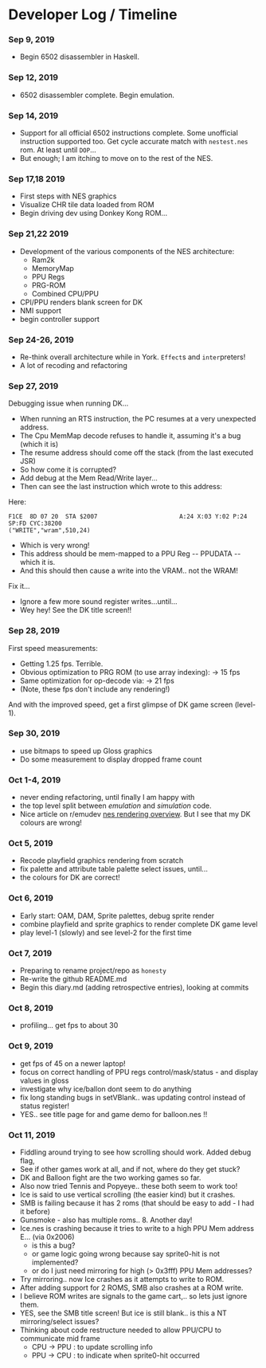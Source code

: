 
# Developer Log / Timeline

### Sep 9, 2019

- Begin 6502 disassembler in Haskell.

### Sep 12, 2019

- 6502 disassembler complete. Begin emulation.

### Sep 14, 2019

- Support for all official 6502 instructions complete. Some unofficial instruction supported too. Get cycle accurate match with `nestest.nes` rom. At least until `DOP`...
- But enough; I am itching to move on to the rest of the NES.

### Sep 17,18 2019

- First steps with NES graphics
- Visualize CHR tile data loaded from ROM
- Begin driving dev using Donkey Kong ROM...

### Sep 21,22 2019

- Development of the various components of the NES architecture:
    - Ram2k
    - MemoryMap
    - PPU Regs
    - PRG-ROM
    - Combined CPU/PPU
- CPI/PPU renders blank screen for DK
- NMI support
- begin controller support

### Sep 24-26, 2019

- Re-think overall architecture while in York. `Effect`s and `inter`preters!
- A lot of recoding and refactoring

### Sep 27, 2019

Debugging issue when running DK...

- When running an RTS instruction, the PC resumes at a very unexpected address.
- The Cpu MemMap decode refuses to handle it, assuming it's a bug (which it is)
- The resume address should come off the stack (from the last executed JSR)
- So how come it is corrupted?
- Add debug at the Mem Read/Write layer...
- Then can see the last instruction which wrote to this address:

Here:

    F1CE  8D 07 20  STA $2007                       A:24 X:03 Y:02 P:24 SP:FD CYC:38200
    ("WRITE","wram",510,24)

- Which is very wrong!
- This address should be mem-mapped to a PPU Reg -- PPUDATA -- which it is.
- And this should then cause a write into the VRAM.. not the WRAM!

Fix it...

- Ignore a few more sound register writes...until...
- Wey hey! See the DK title screen!!


### Sep 28, 2019

First speed measurements:

- Getting 1.25 fps. Terrible.
- Obvious optimization to PRG ROM (to use array indexing): -> 15 fps
- Same optimization for op-decode via: -> 21 fps
- (Note, these fps don't include any rendering!)

And with the improved speed, get a first glimpse of DK game screen (level-1).


### Sep 30, 2019

- use bitmaps to speed up Gloss graphics
- Do some measurement to display dropped frame count

### Oct 1-4, 2019

- never ending refactoring, until finally I am happy with
- the top level split between _emulation_ and _simulation_ code.
- Nice article on r/emudev
[nes rendering overview](https://www.reddit.com/r/EmuDev/comments/dblwr2/nes_rendering_overview/). But I see that my DK colours are wrong!


### Oct 5, 2019

- Recode playfield graphics rendering from scratch
- fix palette and attribute table palette select issues, until...
- the colours for DK are correct!

### Oct 6, 2019

- Early start: OAM, DAM, Sprite palettes, debug sprite render
- combine playfield and sprite graphics to render complete DK game level
- play level-1 (slowly) and see level-2 for the first time

### Oct 7, 2019

- Preparing to rename project/repo as `honesty`
- Re-write the github README.md
- Begin this diary.md (adding retrospective entries), looking at commits

### Oct 8, 2019

- profiling... get fps to about 30

### Oct 9, 2019

- get fps of 45 on a newer laptop!
- focus on correct handling of PPU regs control/mask/status - and display values in gloss
- investigate why ice/ballon dont seem to do anything
- fix long standing bugs in setVBlank.. was updating control instead of status register!
- YES.. see title page for and game demo for balloon.nes !!

### Oct 11, 2019

- Fiddling around trying to see how scrolling should work. Added debug flag,
- See if other games work at all, and if not, where do they get stuck?
- DK and Balloon fight are the two working games so far.
- Also now tried Tennis and Popyeye.. these both seem to work too!
- Ice is said to use vertical scrolling (the easier kind) but it crashes.
- SMB is failing because it has 2 roms (that should be easy to add - I had it before)
- Gunsmoke - also has multiple roms.. 8. Another day!
- Ice.nes is crashing because it tries to write to a high PPU Mem address E... (via 0x2006)
    - is this a bug?
    - or game logic going wrong because say sprite0-hit is not implemented?
    - or do I just need mirroring for high (> 0x3fff) PPU Mem addresses?
- Try mirroring.. now Ice crashes as it attempts to write to ROM.
- After adding support for 2 ROMS, SMB also crashes at a ROM write.
- I believe ROM writes are signals to the game cart,.. so lets just ignore them.
- YES, see the SMB title screen! But ice is still blank.. is this a NT mirroring/select issues?
- Thinking about code restructure needed to allow PPU/CPU to communicate mid frame
    - CPU -> PPU : to update scrolling info
    - PPU -> CPU : to indicate when sprite0-hit occurred
